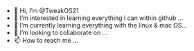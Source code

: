 - 👋 Hi, I’m @TweakOS21
- 👀 I’m interested in learning everything i can within github ...
- 🌱 I’m currently learning everything with the linux &  mac OS...
- 💞️ I’m looking to collaborate on ...
- 📫 How to reach me ...

<!---
TweakOS21/TweakOS21 is a ✨ special ✨ repository because its `README.md` (this file) appears on your GitHub profile.
You can click the Preview link to take a look at your changes.
--->
